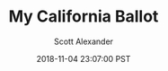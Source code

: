 ---
layout: podcast
title: "My California Ballot"
author: Scott Alexander
description: https://slatestarcodex.com/2018/11/04/my-california-ballot/
date: 2018-11-04 23:07:00 PST
length: 4853960
duration: 1213
guid: my-california-ballot
---
